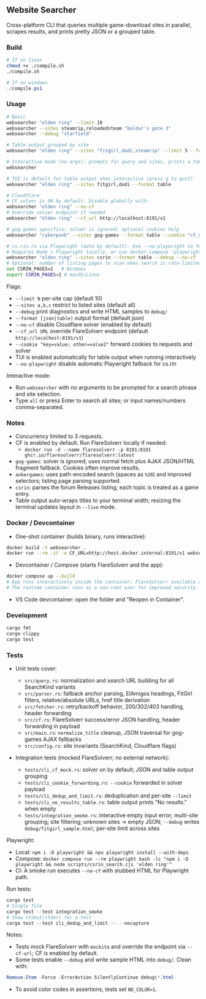 ## Website Searcher

Cross-platform CLI that queries multiple game-download sites in parallel, scrapes results, and prints pretty JSON or a grouped table.

### Build
```bash
# If on linux
chmod +x ./compile.sh
./compile.sh
```

```powershell
# If on windows
./compile.ps1
```

### Usage

```bash
# Basic
websearcher "elden ring" --limit 10
websearcher --sites steamrip,reloadedsteam "baldur's gate 3"
websearcher --debug "starfield"

# Table output grouped by site
websearcher "elden ring" --sites "fitgirl,dodi,steamrip" --limit 5 --format table

# Interactive mode (no args): prompts for query and sites, prints a table
websearcher

# TUI is default for table output when interactive (press q to quit)
websearcher "elden ring" --sites fitgirl,dodi --format table

# Cloudflare
# CF solver is ON by default. Disable globally with:
websearcher "elden ring" --no-cf
# Override solver endpoint if needed
websearcher "elden ring" --cf_url http://localhost:8191/v1

# gog-games specifics: solver is ignored; optional cookies help
websearcher "cyberpunk" --sites gog-games --format table --cookie "cf_clearance=...; gog_games_download_free_gog_pc_games_session=...; XSRF-TOKEN=..."

# cs.rin.ru via Playwright (auto by default). Use --no-playwright to force non-PW fallbacks
# Requires Node + Playwright locally, or use docker-compose 'playwright' service
websearcher "elden ring" --sites csrin --format table --debug --no-cf
# Optional: number of listing pages to scan when search is rate-limited
set CSRIN_PAGES=2   # Windows
export CSRIN_PAGES=2 # macOS/Linux
```

Flags:
- `--limit N` per-site cap (default 10)
- `--sites a,b,c` restrict to listed sites (default all)
- `--debug` print diagnostics and write HTML samples to `debug/`
- `--format [json|table]` output format (default json)
- `--no-cf` disable Cloudflare solver (enabled by default)
- `--cf_url URL` override FlareSolverr endpoint (default `http://localhost:8191/v1`)
- `--cookie "key=value; other=value2"` forward cookies to requests and solver
- TUI is enabled automatically for table output when running interactively
- `--no-playwright` disable automatic Playwright fallback for cs.rin

Interactive mode:
- Run `websearcher` with no arguments to be prompted for a search phrase and site selection.
- Type `all` or press Enter to search all sites; or input names/numbers comma-separated.

### Notes

- Concurrency limited to 3 requests.
- CF is enabled by default. Run FlareSolverr locally if needed:
  - `docker run -d --name flaresolverr -p 8191:8191 ghcr.io/flaresolverr/flaresolverr:latest`
- `gog-games`: solver is ignored; uses normal fetch plus AJAX JSON/HTML fragment fallback. Cookies often improve results.
- `ankergames`: uses path-encoded search (spaces as `%20`) and improved selectors; listing page parsing supported.
- `csrin`: parses the forum Releases listing; each topic is treated as a game entry.
- Table output auto-wraps titles to your terminal width; resizing the terminal updates layout in `--live` mode.

### Docker / Devcontainer

- One-shot container (builds binary, runs interactive):
```bash
docker build -t websearcher .
docker run --rm -it -e CF_URL=http://host.docker.internal:8191/v1 websearcher
```

- Devcontainer / Compose (starts FlareSolverr and the app):
```bash
docker compose up --build
# App runs interactively inside the container; FlareSolverr available at http://flaresolverr:8191/v1
# The runtime container runs as a non-root user for improved security.
```

- VS Code devcontainer: open the folder and "Reopen in Container".

### Development

```bash
cargo fmt
cargo clippy
cargo test
```

### Tests

- Unit tests cover:
  - `src/query.rs`: normalization and search URL building for all SearchKind variants
  - `src/parser.rs`: fallback anchor parsing, ElAmigos headings, FitGirl filters, relative/absolute URLs, href title derivation
  - `src/fetcher.rs`: retry/backoff behavior, 200/302/403 handling, header forwarding
  - `src/cf.rs`: FlareSolverr success/error JSON handling, header forwarding in payload
  - `src/main.rs`: `normalize_title` cleanup, JSON traversal for gog-games AJAX fallbacks
  - `src/config.rs`: site invariants (SearchKind, Cloudflare flags)

- Integration tests (mocked FlareSolverr; no external network):
  - `tests/cli_cf_mock.rs`: solver on by default; JSON and table output grouping
  - `tests/cli_cookie_forwarding.rs`: `--cookie` forwarded in solver payload
  - `tests/cli_dedup_and_limit.rs`: deduplication and per-site `--limit`
  - `tests/cli_no_results_table.rs`: table output prints "No results." when empty
  - `tests/integration_smoke.rs`: interactive empty input error; multi-site grouping; site filtering; unknown sites → empty JSON; `--debug` writes `debug/fitgirl_sample.html`; per-site limit across sites

Playwright:
- Local: `npm i -D playwright && npx playwright install --with-deps`
- Compose: `docker compose run --rm playwright bash -lc "npm i -D playwright && node scripts/csrin_search.cjs 'elden ring'"`
- CI: A smoke run executes `--no-cf` with stubbed HTML for Playwright path.

Run tests:
```powershell
cargo test
# Single file
cargo test --test integration_smoke
# Show stdout/stderr for a test
cargo test --test cli_dedup_and_limit -- --nocapture
```

Notes:
- Tests mock FlareSolverr with `mockito` and override the endpoint via `--cf-url`; CF is enabled by default.
- Some tests enable `--debug` and write sample HTML into `debug/`. Clean with:
```powershell
Remove-Item -Force -ErrorAction SilentlyContinue debug\*.html
```
- To avoid color codes in assertions, tests set `NO_COLOR=1`.


